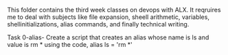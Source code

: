 This folder contains the third week classes on devops with ALX. 
It reqruires me to deal with subjects like file expansion, sheell arithmetic, variables, shellinitializations, alias commands, and finally technical writing.

Task 0-alias- Create a script that creates an alias whose name is ls and value is rm * using the code,  alias ls = 'rm *'
